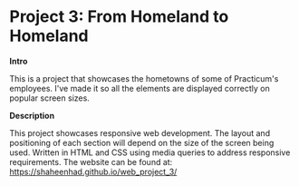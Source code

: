# Project 3: From Homeland to Homeland

**Intro**

This is a project that showcases the hometowns of some of Practicum's employees. I've made it so all the elements are displayed correctly on popular screen sizes.

**Description**

This project showcases responsive web development. The layout and positioning of each section will depend on the size of the screen being used. Written in HTML and CSS using media queries to address responsive requirements. The website can be found at: https://shaheenhad.github.io/web_project_3/
